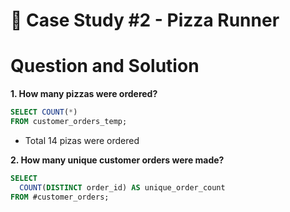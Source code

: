 # 🍕 Case Study #2 - Pizza Runner



# Question and Solution
**1. How many pizzas were ordered?**

~~~~sql
SELECT COUNT(*) 
FROM customer_orders_temp;
~~~~
* Total 14 pizas were ordered

**2. How many unique customer orders were made?**
~~~~sql
SELECT 
  COUNT(DISTINCT order_id) AS unique_order_count
FROM #customer_orders;
~~~~
